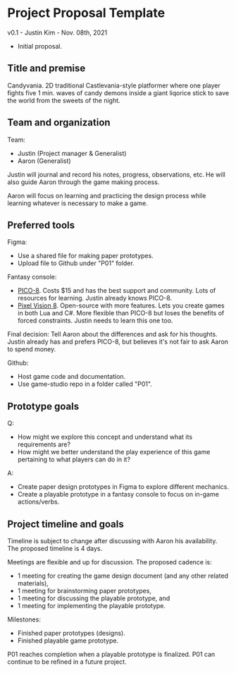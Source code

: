 # Project Proposal Template

v0.1 - Justin Kim - Nov. 08th, 2021

- Initial proposal.

## Title and premise

Candyvania. 2D traditional Castlevania-style platformer where one player fights five 1 min. waves of candy demons inside a giant liqorice stick to save the world from the sweets of the night.
 
## Team and organization

Team: 

- Justin (Project manager & Generalist)
- Aaron (Generalist)

Justin will journal and record his notes, progress, observations, etc. He will also guide Aaron through the game making process.

Aaron will focus on learning and practicing the design process while learning whatever is necessary to make a game.

## Preferred tools

Figma:

- Use a shared file for making paper prototypes.
- Upload file to Github under "P01" folder.

Fantasy console: 

- [PICO-8](https://www.lexaloffle.com/pico-8.php). Costs $15 and has the best support and community. Lots of resources for learning. Justin already knows PICO-8.
- [Pixel Vision 8](https://pixelvision8.itch.io/pv8). Open-source with more features. Lets you create games in both Lua and C#. More flexible than PICO-8 but loses the benefits of forced constraints. Justin needs to learn this one too.

Final decision: Tell Aaron about the differences and ask for his thoughts. Justin already has and prefers PICO-8, but believes it's not fair to ask Aaron to spend money.

Github: 

- Host game code and documentation. 
- Use game-studio repo in a folder called "P01".

## Prototype goals

Q: 

- How might we explore this concept and understand what its requirements are?
- How might we better understand the play experience of this game pertaining to what players can do in it?

A: 

- Create paper design prototypes in Figma to explore different mechanics.
- Create a playable prototype in a fantasy console to focus on in-game actions/verbs.

## Project timeline and goals

Timeline is subject to change after discussing with Aaron his availability. The proposed timeline is 4 days.

Meetings are flexible and up for discussion. The proposed cadence is:

- 1 meeting for creating the game design document (and any other related materials),
- 1 meeting for brainstorming paper prototypes, 
- 1 meeting for discussing the playable prototype, and 
- 1 meeting for implementing the playable prototype.

Milestones:

- Finished paper prototypes (designs).
- Finished playable game prototype.

P01 reaches completion when a playable prototype is finalized. P01 can continue to be refined in a future project.